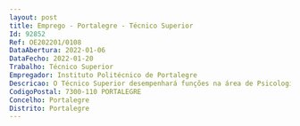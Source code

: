 ```yaml
--- 
layout: post
title: Emprego - Portalegre - Técnico Superior
Id: 92852
Ref: OE202201/0108
DataAbertura: 2022-01-06
DataFecho: 2022-01-20
Trabalho: Técnico Superior
Empregador: Instituto Politécnico de Portalegre
Descricao: O Técnico Superior desempenhará funções na área de Psicologia, competindo lhe a execução das seguintes atividades   Atendimento psicológico nos domínios da orientação reorientação escolar                                                                       Apoio psicopedagógico                                                                                                                            Apoio psicológico a problemas pessoais relacionais                                                                                                                         Desenvolver atividades de natureza preventiva e ou remediativa de forma a dar resposta às necessidades pessoais nas suas diferentes áreas.                                                                                                                          Realização de consultas terapêuticas   Dinamizar a Bolsa de Voluntários, colaborar no programa de apoio à inclusão dos estudantes com necessidades especiais.                                                                                                                                                                         Colaborar para a manutenção do sistema integrado de gestão do IPP, nomeadamente no sistema de responsabilidade social.
CodigoPostal: 7300-110 PORTALEGRE
Concelho: Portalegre
Distrito: Portalegre
--- 
```

